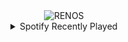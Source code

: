 <div align="center">
<picture>
    <source media="(prefers-color-scheme: dark)" srcset="https://i.ibb.co/R4NfZwm9/output-gif.gif">
    <source media="(prefers-color-scheme: light)" srcset="https://i.ibb.co/R4NfZwm9/output-gif.gif">
    <img alt="RENOS" src="https://i.ibb.co/R4NfZwm9/output-gif.gif">
</picture>
<details>
<summary>Spotify Recently Played</summary>
<img src="https://spotify-recently-played-readme.vercel.app/api?user=31d6d6zerc5ct6kck32na2ozsqf4&unique=1&width=400" alt="Spotify" />
</details>
</div>

<!-- Image deletion URL: https://ibb.co/k6JjkCfx/999823f3331921fd1e52fa79fb3e7b11 -->